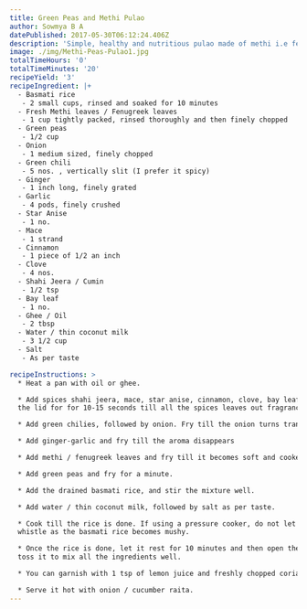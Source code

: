 ```yaml
---
title: Green Peas and Methi Pulao
author: Sowmya B A
datePublished: 2017-05-30T06:12:24.406Z
description: 'Simple, healthy and nutritious pulao made of methi i.e fenugreek leaves'
image: ./img/Methi-Peas-Pulao1.jpg
totalTimeHours: '0'
totalTimeMinutes: '20'
recipeYield: '3'
recipeIngredient: |+
  - Basmati rice
   - 2 small cups, rinsed and soaked for 10 minutes
  - Fresh Methi leaves / Fenugreek leaves
   - 1 cup tightly packed, rinsed thoroughly and then finely chopped
  - Green peas 
   - 1/2 cup
  - Onion
   - 1 medium sized, finely chopped
  - Green chili
   - 5 nos. , vertically slit (I prefer it spicy)
  - Ginger
   - 1 inch long, finely grated
  - Garlic
   - 4 pods, finely crushed
  - Star Anise
   - 1 no.
  - Mace
   - 1 strand
  - Cinnamon
   - 1 piece of 1/2 an inch
  - Clove
   - 4 nos.
  - Shahi Jeera / Cumin
   - 1/2 tsp
  - Bay leaf
   - 1 no.
  - Ghee / Oil
   - 2 tbsp
  - Water / thin coconut milk
   - 3 1/2 cup 
  - Salt
   - As per taste

recipeInstructions: >
  * Heat a pan with oil or ghee.

  * Add spices shahi jeera, mace, star anise, cinnamon, clove, bay leaf. Cover
  the lid for for 10-15 seconds till all the spices leaves out fragrance.

  * Add green chilies, followed by onion. Fry till the onion turns translucent.

  * Add ginger-garlic and fry till the aroma disappears

  * Add methi / fenugreek leaves and fry till it becomes soft and cooked.

  * Add green peas and fry for a minute.

  * Add the drained basmati rice, and stir the mixture well.

  * Add water / thin coconut milk, followed by salt as per taste.

  * Cook till the rice is done. If using a pressure cooker, do not let it
  whistle as the basmati rice becomes mushy. 

  * Once the rice is done, let it rest for 10 minutes and then open the lid and
  toss it to mix all the ingredients well. 

  * You can garnish with 1 tsp of lemon juice and freshly chopped coriander.

  * Serve it hot with onion / cucumber raita.
---
```




